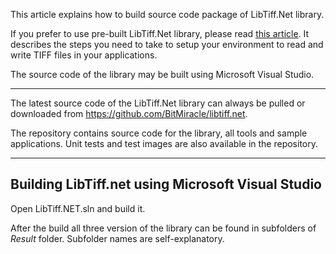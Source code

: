 This article explains how to build source code package of LibTiff.Net library. 

If you prefer to use pre-built LibTiff.Net library, please read [this article](~/articles/KB/using-prebuild.html). It describes the steps you need to take to setup your environment to read and write TIFF files in your applications. 

The source code of the library may be built using Microsoft Visual Studio.

---

The latest source code of the LibTiff.Net library can always be pulled or downloaded from https://github.com/BitMiracle/libtiff.net. 

The repository contains source code for the library, all tools and sample applications. Unit tests and test images are also available in the repository. 

--- 


Building LibTiff.net using Microsoft Visual Studio
--------------------------------------------------

Open LibTiff.NET.sln and build it. 

After the build all three version of the library can be found in subfolders of *Result* folder. Subfolder names are self-explanatory.


